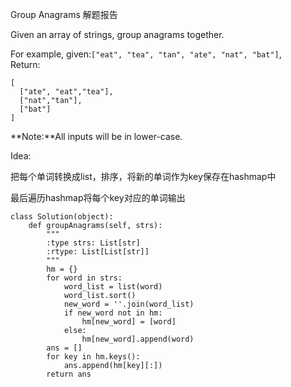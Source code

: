 Group Anagrams 解题报告

Given an array of strings, group anagrams together.

For example, given:`["eat", "tea", "tan", "ate", "nat", "bat"]`,  
Return:

```
[
  ["ate", "eat","tea"],
  ["nat","tan"],
  ["bat"]
]
```

**Note:**All inputs will be in lower-case.

Idea:

把每个单词转换成list，排序，将新的单词作为key保存在hashmap中

最后遍历hashmap将每个key对应的单词输出

```
class Solution(object):
    def groupAnagrams(self, strs):
        """
        :type strs: List[str]
        :rtype: List[List[str]]
        """
        hm = {}
        for word in strs:
            word_list = list(word)
            word_list.sort()
            new_word = ''.join(word_list)
            if new_word not in hm:
                hm[new_word] = [word]
            else:
                hm[new_word].append(word)
        ans = []
        for key in hm.keys():
            ans.append(hm[key][:])
        return ans
```

  



